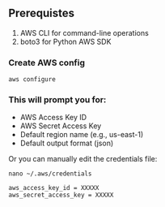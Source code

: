 ## Prerequistes

1.  AWS CLI for command-line operations
2.  boto3 for Python AWS SDK

### Create AWS config

```
aws configure
```

### This will prompt you for:

*   AWS Access Key ID
*   AWS Secret Access Key
*   Default region name (e.g., us-east-1)
*   Default output format (json)

Or you can manually edit the credentials file:

```
nano ~/.aws/credentials
```

```
aws_access_key_id = XXXXX
aws_secret_access_key = XXXXX
```